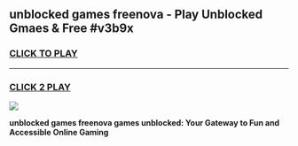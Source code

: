 
## unblocked games freenova - Play Unblocked Gmaes & Free #v3b9x
<h3>
<a href="https://premium.freeplayer.one?title=unblocked_games_freenova&ref=03M">CLICK TO PLAY</a></h3>
<hr>

<h3>
<a href="https://premium.freeplayer.one?title=unblocked_games_freenova&ref=03M">CLICK 2 PLAY</a>
  
</h3>

<a href="https://premium.freeplayer.one?title=unblocked_games_freenova&ref=03M"><img src="https://clearcache.store/games.png"></a>


**unblocked games freenova games unblocked: Your Gateway to Fun and Accessible Online Gaming**
